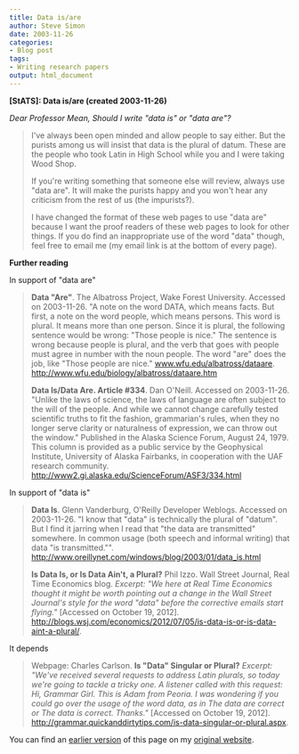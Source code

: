 ```yaml
---
title: Data is/are
author: Steve Simon
date: 2003-11-26
categories:
- Blog post
tags:
- Writing research papers
output: html_document
---
```

****[StATS]:** Data is/are (created 2003-11-26)**

*Dear Professor Mean, Should I write \"data is\" or \"data are\"?*

> I\'ve always been open minded and allow people to say either. But the
> purists among us will insist that data is the plural of datum. These
> are the people who took Latin in High School while you and I were
> taking Wood Shop.
>
> If you\'re writing something that someone else will review, always use
> \"data are\". It will make the purists happy and you won\'t hear any
> criticism from the rest of us (the impurists?).
>
> I have changed the format of these web pages to use \"data are\"
> because I want the proof readers of these web pages to look for other
> things. If you do find an inappropriate use of the word \"data\"
> though, feel free to email me (my email link is at the bottom of every
> page).

**Further reading**

In support of \"data are\"

> **Data \"Are\"**. The Albatross Project, Wake Forest University.
> Accessed on 2003-11-26. \"A note on the word DATA, which means facts.
> But first, a note on the word people, which means persons. This word
> is plural. It means more than one person. Since it is plural, the
> following sentence would be wrong: \"Those people is nice.\" The
> sentence is wrong because people is plural, and the verb that goes
> with people must agree in number with the noun people. The word
> \"are\" does the job, like \"Those people are nice.\"
> www.wfu.edu/albatross/dataare.
> <http://www.wfu.edu/biology/albatross/dataare.htm>
>
> **Data Is/Data Are. Article \#334**. Dan O\'Neill. Accessed on
> 2003-11-26. \"Unlike the laws of science, the laws of language are
> often subject to the will of the people. And while we cannot change
> carefully tested scientific truths to fit the fashion, grammarian\'s
> rules, when they no longer serve clarity or naturalness of expression,
> we can throw out the window.\" Published in the Alaska Science Forum,
> August 24, 1979. This column is provided as a public service by the
> Geophysical Institute, University of Alaska Fairbanks, in cooperation
> with the UAF research community.
> <http://www2.gi.alaska.edu/ScienceForum/ASF3/334.html>

In support of \"data is\"

> **Data Is**. Glenn Vanderburg, O\'Reilly Developer Weblogs. Accessed
> on 2003-11-26. \"I know that \"data\" is technically the plural of
> \"datum\". But I find it jarring when I read that \"the data are
> transmitted\" somewhere. In common usage (both speech and informal
> writing) that data \"is transmitted.\"\".
> <http://www.oreillynet.com/windows/blog/2003/01/data_is.html>
>
> **Is Data Is, or Is Data Ain\'t, a Plural?** Phil Izzo. Wall Street
> Journal, Real Time Economics blog. *Excerpt: \"We here at Real Time
> Economics thought it might be worth pointing out a change in the Wall
> Street Journal\'s style for the word \"data\" before the corrective
> emails start flying.\"* \[Accessed on October 19, 2012\].
> <http://blogs.wsj.com/economics/2012/07/05/is-data-is-or-is-data-aint-a-plural/>.

It depends

> Webpage: Charles Carlson. **Is \"Data\" Singular or Plural?**
> *Excerpt: \"We\'ve received several requests to address Latin plurals,
> so today we\'re going to tackle a tricky one. A listener called with
> this request: Hi, Grammar Girl. This is Adam from Peoria. I was
> wondering if you could go over the usage of the word data, as in The
> data are correct or The data is correct. Thanks.\"* \[Accessed on
> October 19, 2012\].
> <http://grammar.quickanddirtytips.com/is-data-singular-or-plural.aspx>.

You can find an [earlier version](http://www.pmean.com/03/data_is.html) of this page on my [original website](http://www.pmean.com/original_site.html).
